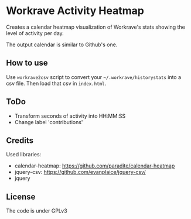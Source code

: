 # Workrave Activity Heatmap

Creates a calendar heatmap visualization of Workrave's stats showing the level of activity per 
day.

The output calendar is similar to Github's one.


## How to use

Use ```workrave2csv``` script to convert your ```~/.workrave/historystats``` into a csv file. 
Then load that csv in ```index.html```.

## ToDo

* Transform seconds of activity into HH:MM:SS
* Change label 'contributions'

## Credits

Used libraries:

* calendar-heatmap: https://github.com/paradite/calendar-heatmap
* jquery-csv: https://github.com/evanplaice/jquery-csv/
* jquery

## License

The code is under GPLv3
